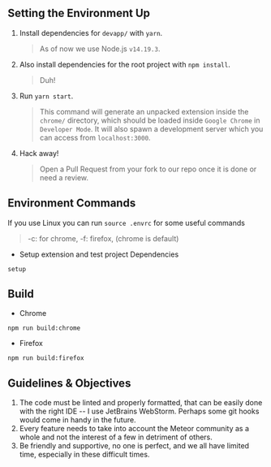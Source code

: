 ## Setting the Environment Up

1. Install dependencies for `devapp/` with `yarn`.

   > As of now we use Node.js `v14.19.3`.

2. Also install dependencies for the root project with `npm install`.

   > Duh!

3. Run `yarn start`.

   > This command will generate an unpacked extension inside the `chrome/` directory, which should be loaded inside `Google Chrome` in `Developer Mode`. It will also spawn a development server which you can access from `localhost:3000`.

4. Hack away!

   > Open a Pull Request from your fork to our repo once it is done or need a review.

## Environment Commands

If you use Linux you can run `source .envrc` for some useful commands

> -c: for chrome, -f: firefox, (chrome is default)

* Setup extension and test project Dependencies

```shell
setup
```


## Build
* Chrome
```shell
npm run build:chrome
```
* Firefox
```shell
npm run build:firefox
```


## Guidelines & Objectives

1. The code must be linted and properly formatted, that can be easily done with the right IDE -- I use JetBrains WebStorm. Perhaps some git hooks would come in handy in the future.
2. Every feature needs to take into account the Meteor community as a whole and not the interest of a few in detriment of others.
3. Be friendly and supportive, no one is perfect, and we all have limited time, especially in these difficult times.
